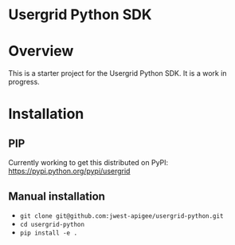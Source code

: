 # Usergrid Python SDK

# Overview
This is a starter project for the Usergrid Python SDK.  It is a work in progress.

# Installation

## PIP

Currently working to get this distributed on PyPI: https://pypi.python.org/pypi/usergrid

## Manual installation

- `git clone git@github.com:jwest-apigee/usergrid-python.git`
- `cd usergrid-python`
- `pip install -e .`